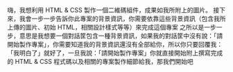 嗨，我想利用 HTML & CSS 製作一個二維碼組件，成果如我所附上的圖片。
接下來，我會一步一步告訴你此專案的背景資訊，你需要依靠這些背景資訊（包含我所上傳的圖片、初始 HTML，相關設計樣式等等）來完成這個專案
之所以是一步一步，意思是我想要一個對話筐包含一種背景資訊，如果我的對話筐中沒有說：「請開始製作專案」，你需要知道我的背景資訊還沒有全部給你，所以你只要回覆我：「我明白了」就好了，一旦我說：「請開始製作專案」你就直接開始附上撰寫完成的 HTML & CSS 程式碼以及相關的專案製作細節給我，那我們開始吧

